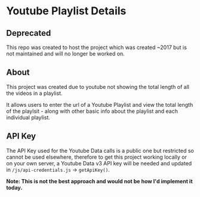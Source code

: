 # Youtube Playlist Details

## Deprecated

This repo was created to host the project which was created ~2017 but is not maintained and will no longer be worked on.

## About

This project was created due to youtube not showing the total length of all the videos in a playlist.

It allows users to enter the url of a Youtube Playlist and view the total length of the playlsit - along with other basic info about the playlist and each individual playlist.

## API Key 

The API Key used for the Youtube Data calls is a public one but restricted so cannot be used elsewhere, therefore to get this project working locally or on your own server, a Youtube Data v3 API key will be needed and updated in `/js/api-credentials.js` -> `getApiKey()`.

**Note: This is not the best approach and would not be how I'd implement it today.**